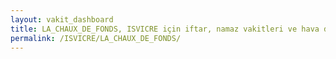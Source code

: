 ```yaml
---
layout: vakit_dashboard
title: LA_CHAUX_DE_FONDS, ISVICRE için iftar, namaz vakitleri ve hava durumu - ilçe/eyalet seç
permalink: /ISVICRE/LA_CHAUX_DE_FONDS/
---
```


<script type="text/javascript">
  var GLOBAL_COUNTRY = 'ISVICRE';
  var GLOBAL_CITY = 'LA_CHAUX_DE_FONDS';
  var GLOBAL_STATE = '';
  var lat = 72;
  var lon = 21;
</script>
